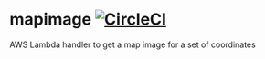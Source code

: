 # mapimage [![CircleCI](https://circleci.com/gh/danesparza/mapimage.svg?style=shield)](https://circleci.com/gh/danesparza/mapimage)
AWS Lambda handler to get a map image for a set of coordinates
